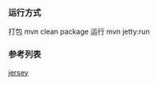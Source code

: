 

### 运行方式 

打包 mvn clean package
运行 mvn jetty:run


### 参考列表 
[jersey](https://jersey.java.net/documentation/latest/index.html)

